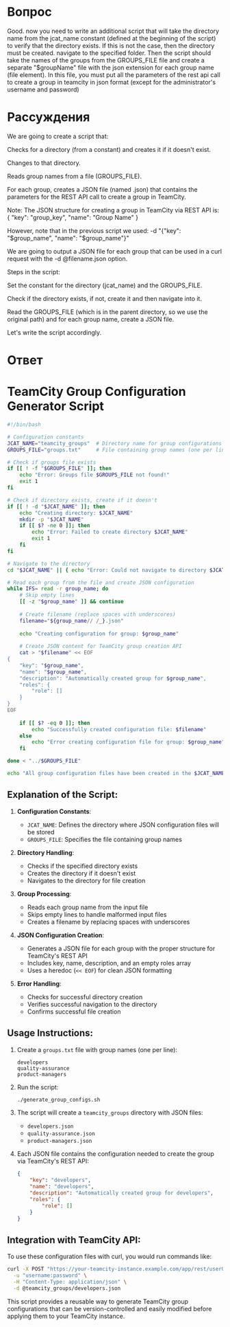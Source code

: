 # Вопрос
Good. now you need to write an additional script that will take the directory name from the jcat_name constant (defined at the beginning of the script)
to verify that the directory exists. 
If this is not the case, then the directory must be created. 
navigate to the specified folder.
Then the script should take the names of the groups from the GROUPS_FILE file and create a separate "$groupName" file with the json extension for each group name (file element). 
In this file, you must put all the parameters of the rest api call to create a group in teamcity in json format (except for the administrator's username and password)

# Рассуждения
We are going to create a script that:

Checks for a directory (from a constant) and creates it if it doesn't exist.

Changes to that directory.

Reads group names from a file (GROUPS_FILE).

For each group, creates a JSON file (named <groupName>.json) that contains the parameters for the REST API call to create a group in TeamCity.

Note: The JSON structure for creating a group in TeamCity via REST API is:
{
"key": "group_key",
"name": "Group Name"
}

However, note that in the previous script we used:
-d "{"key": "$group_name", "name": "$group_name"}"

We are going to output a JSON file for each group that can be used in a curl request with the -d @filename.json option.

Steps in the script:

Set the constant for the directory (jcat_name) and the GROUPS_FILE.

Check if the directory exists, if not, create it and then navigate into it.

Read the GROUPS_FILE (which is in the parent directory, so we use the original path) and for each group name, create a JSON file.

Let's write the script accordingly.

# Ответ

# TeamCity Group Configuration Generator Script

```bash
#!/bin/bash

# Configuration constants
JCAT_NAME="teamcity_groups"  # Directory name for group configurations
GROUPS_FILE="groups.txt"     # File containing group names (one per line)

# Check if groups file exists
if [[ ! -f "$GROUPS_FILE" ]]; then
    echo "Error: Groups file $GROUPS_FILE not found!"
    exit 1
fi

# Check if directory exists, create if it doesn't
if [[ ! -d "$JCAT_NAME" ]]; then
    echo "Creating directory: $JCAT_NAME"
    mkdir -p "$JCAT_NAME"
    if [[ $? -ne 0 ]]; then
        echo "Error: Failed to create directory $JCAT_NAME"
        exit 1
    fi
fi

# Navigate to the directory
cd "$JCAT_NAME" || { echo "Error: Could not navigate to directory $JCAT_NAME"; exit 1; }

# Read each group from the file and create JSON configuration
while IFS= read -r group_name; do
    # Skip empty lines
    [[ -z "$group_name" ]] && continue
    
    # Create filename (replace spaces with underscores)
    filename="${group_name// /_}.json"
    
    echo "Creating configuration for group: $group_name"
    
    # Create JSON content for TeamCity group creation API
    cat > "$filename" << EOF
{
    "key": "$group_name",
    "name": "$group_name",
    "description": "Automatically created group for $group_name",
    "roles": {
        "role": []
    }
}
EOF
    
    if [[ $? -eq 0 ]]; then
        echo "Successfully created configuration file: $filename"
    else
        echo "Error creating configuration file for group: $group_name"
    fi

done < "../$GROUPS_FILE"

echo "All group configuration files have been created in the $JCAT_NAME directory."
```

## Explanation of the Script:

1. **Configuration Constants**:
   - `JCAT_NAME`: Defines the directory where JSON configuration files will be stored
   - `GROUPS_FILE`: Specifies the file containing group names

2. **Directory Handling**:
   - Checks if the specified directory exists
   - Creates the directory if it doesn't exist
   - Navigates to the directory for file creation

3. **Group Processing**:
   - Reads each group name from the input file
   - Skips empty lines to handle malformed input files
   - Creates a filename by replacing spaces with underscores

4. **JSON Configuration Creation**:
   - Generates a JSON file for each group with the proper structure for TeamCity's REST API
   - Includes key, name, description, and an empty roles array
   - Uses a heredoc (`<< EOF`) for clean JSON formatting

5. **Error Handling**:
   - Checks for successful directory creation
   - Verifies successful navigation to the directory
   - Confirms successful file creation

## Usage Instructions:

1. Create a `groups.txt` file with group names (one per line):
   ```
   developers
   quality-assurance
   product-managers
   ```

2. Run the script:
   ```bash
   ./generate_group_configs.sh
   ```

3. The script will create a `teamcity_groups` directory with JSON files:
   - `developers.json`
   - `quality-assurance.json`
   - `product-managers.json`

4. Each JSON file contains the configuration needed to create the group via TeamCity's REST API:
   ```json
   {
       "key": "developers",
       "name": "developers",
       "description": "Automatically created group for developers",
       "roles": {
           "role": []
       }
   }
   ```

## Integration with TeamCity API:

To use these configuration files with curl, you would run commands like:
```bash
curl -X POST "https://your-teamcity-instance.example.com/app/rest/userGroups" \
  -u "username:password" \
  -H "Content-Type: application/json" \
  -d @teamcity_groups/developers.json
```

This script provides a reusable way to generate TeamCity group configurations that can be version-controlled and easily modified before applying them to your TeamCity instance.
